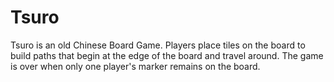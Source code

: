 # Tsuro
Tsuro is an old Chinese Board Game. Players place tiles on the board to build paths that begin at the edge of the board and travel around. The game is over when only one player's marker remains on the board. 
